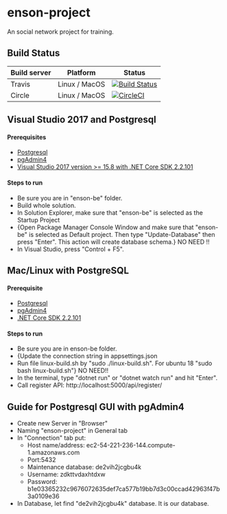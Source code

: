 # enson-project
An social network project for training.


## Build Status
| Build server    | Platform       | Status      |
|-----------------|----------------|-------------|
|Travis           | Linux / MacOS  |[![Build Status](https://travis-ci.com/DatNgoHaVan/enson-project.svg?token=44Dp4xgu5dU6gYhiYCoY&branch=dev)](https://travis-ci.com/DatNgoHaVan/enson-project)|
|Circle           | Linux / MacOS  |[![CircleCI](https://circleci.com/gh/DatNgoHaVan/enson-project/tree/dev.svg?style=svg)](https://circleci.com/gh/DatNgoHaVan/enson-project/tree/dev)|


## Visual Studio 2017 and Postgresql

#### Prerequisites

- [Postgresql](https://www.postgresql.org/download/windows/)
- [pgAdmin4](https://www.pgadmin.org/download/pgadmin-4-windows/)
- [Visual Studio 2017 version >= 15.8 with .NET Core SDK 2.2.101](https://www.microsoft.com/net/download/all)

#### Steps to run

- Be sure you are in "enson-be" folder.
- Build whole solution.
- In Solution Explorer, make sure that "enson-be" is selected as the Startup Project
- {Open Package Manager Console Window and make sure that "enson-be" is selected as Default project. Then type "Update-Database" then press "Enter". This action will create database schema.} NO NEED !!
- In Visual Studio, press "Control + F5".

## Mac/Linux with PostgreSQL

#### Prerequisite

- [Postgresql](https://www.postgresql.org/download/)
- [pgAdmin4](https://www.pgadmin.org/download/)
- [.NET Core SDK 2.2.101](https://www.microsoft.com/net/download/all)

#### Steps to run
- Be sure you are in enson-be folder.
- {Update the connection string in appsettings.json
- Run file linux-build.sh by "sudo ./linux-build.sh". For ubuntu 18 "sudo bash linux-build.sh"} NO NEED!!
- In the terminal, type "dotnet run" or "dotnet watch run" and hit "Enter".
- Call register API: http://localhost:5000/api/register/

## Guide for Postgresql GUI with pgAdmin4
- Create new Server in "Browser"
- Naming "enson-project" in General tab
- In "Connection" tab put:
    - Host name/address: ec2-54-221-236-144.compute-1.amazonaws.com
    - Port:5432
    - Maintenance database: de2vih2jcgbu4k
    - Username: zdkttvdaxhtdxw
    - Password: b1e03365232c9676072635def7ca577b19bb7d3c00ccad42963f47b3a0109e36
- In Database, let find "de2vih2jcgbu4k" database. It is our database.